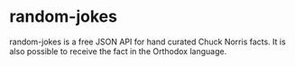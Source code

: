 # random-jokes
random-jokes is a free JSON API for hand curated Chuck Norris facts. It is also possible to receive the fact in the Orthodox language.
